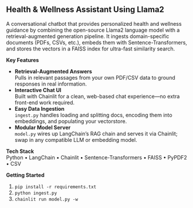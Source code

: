 ## Health & Wellness Assistant Using Llama2

A conversational chatbot that provides personalized health and wellness guidance by combining the open-source Llama2 language model with a retrieval-augmented generation pipeline. It ingests domain-specific documents (PDFs, CSVs, etc.), embeds them with Sentence-Transformers, and stores the vectors in a FAISS index for ultra-fast similarity search.

**Key Features**  
- **Retrieval-Augmented Answers**  
  Pulls in relevant passages from your own PDF/CSV data to ground responses in real information.  
- **Interactive Chat UI**  
  Built with Chainlit for a clean, web-based chat experience—no extra front-end work required.  
- **Easy Data Ingestion**  
  `ingest.py` handles loading and splitting docs, encoding them into embeddings, and populating your vectorstore.  
- **Modular Model Server**  
  `model.py` wires up LangChain’s RAG chain and serves it via Chainlit; swap in any compatible LLM or embedding model.  

**Tech Stack**  
Python • LangChain • Chainlit • Sentence-Transformers • FAISS • PyPDF2 • CSV  

**Getting Started**  
1. `pip install -r requirements.txt`  
2. `python ingest.py`  
3. `chainlit run model.py -w` 
